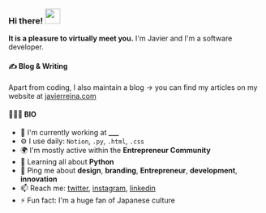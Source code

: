 ### Hi there! <img src="https://raw.githubusercontent.com/MartinHeinz/MartinHeinz/master/wave.gif" width="30px">
**It is a pleasure to virtually meet you.** I'm Javier and I'm a software developer. 


#### &#x270d; Blog & Writing

Apart from coding, I also maintain a blog → you can find my articles on my website at [javierreina.com](https://javierreina.com/)



<!-- ##### NOW

- 🔭 I’m currently working on 
- 🌐 Crafting the
- 💅 Youtube
- 🎙 Podcast 
- 💬 Currently -->

#### 🙎🏻‍♂️ BIO

- 🏢  I'm currently working at **___**
- ⚙️  I use daily: `Notion`, `.py`, `.html`, `.css`
- 🌍  I'm mostly active within the **Entrepreneur Community**
- 🌱  Learning all about **Python**
- 💬  Ping me about **design**, **branding**, **Entrepreneur**, **development**, **innovation**
- 📫  Reach me: [twitter](https://twitter.com/jr31na), [instagram](https://www.instagram.com/jr31na/), [linkedin](https://www.linkedin.com/in/jr31na/)
- ⚡️  Fun fact: I'm a huge fan of Japanese culture



<!-- Resources -->
<!-- Icons: https://simpleicons.org/ -->
<!-- GitHub Stats: https://github.com/anuraghazra/github-readme-stats -->
<!-- Emojis: https://emojipedia.org/emoji/ -->
<!-- HTML Emojis: https://www.fileformat.info/index.htm -->
<!-- Shields: https://shields.io/ -->
<!-- Awesome GitHub Profile README: https://github.com/abhisheknaiidu/awesome-github-profile-readme -->
